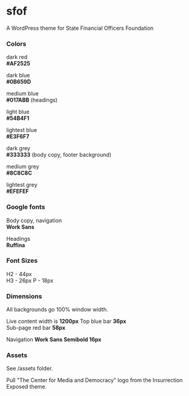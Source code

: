# sfof
A WordPress theme for State Financial Officers Foundation

### Colors
dark red  
**#AF2525**  

dark blue  
**#0B659D**  

medium blue  
**#017ABB** (headings)  

light blue  
**#54B4F1**  

lightest blue  
**#E3F6F7**

dark grey  
**#333333** (body copy, footer background)

medium grey  
**#8C8C8C**

lightest grey  
**#EFEFEF**

### Google fonts
Body copy, navigation  
**Work Sans**

Headings  
**Ruffina**

### Font Sizes

H2 - 44px  
H3 - 26px
P - 18px

### Dimensions
All backgrounds go 100% window width.

Live content width is **1200px**
Top blue bar **36px**   
Sub-page red bar **58px**  
  
Navigation **Work Sans Semibold 16px**

### Assets
See /assets folder.

Pull "The Center for Media and Democracy" logo from 
the Insurrection Exposed theme.




